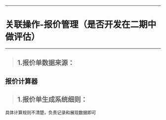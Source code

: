 
---

# 关联操作-报价管理（是否开发在二期中做评估）

---

> ## 1.报价单数据来源：

## 报价计算器

> ## 1.报价单生成系统细则：

具体计算规则不清楚，负责记录和展现数据即可

